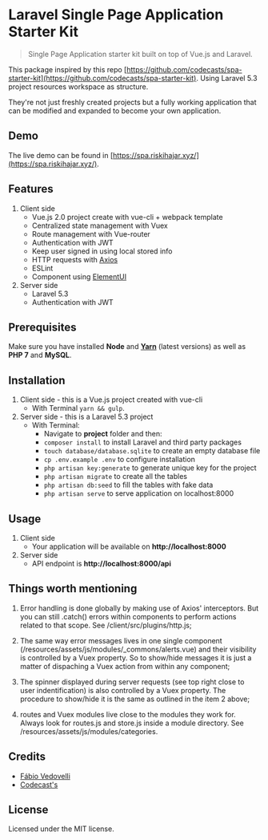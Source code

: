 # Laravel Single Page Application Starter Kit

> Single Page Application starter kit built on top of Vue.js and Laravel.

This package inspired by this repo [https://github.com/codecasts/spa-starter-kit](https://github.com/codecasts/spa-starter-kit).
Using Laravel 5.3 project resources workspace as structure.

They're not just freshly created projects but a fully working application that can be modified and expanded to become your own application.

## Demo

The live demo can be found in [https://spa.riskihajar.xyz/](https://spa.riskihajar.xyz/).

## Features

1. Client side
    * Vue.js 2.0 project create with vue-cli + webpack template
    * Centralized state management with Vuex
    * Route management with Vue-router
    * Authentication with JWT
    * Keep user signed in using local stored info
    * HTTP requests with [Axios](https://github.com/mzabriskie/axios)
    * ESLint
    * Component using [ElementUI](http://element.eleme.io/)
2. Server side
    * Laravel 5.3
    * Authentication with JWT

## Prerequisites

Make sure you have installed **Node** and [**Yarn**](https://yarnpkg.com/) (latest versions) as well as **PHP 7** and **MySQL**.

## Installation

1. Client side - this is a Vue.js project created with vue-cli
	* With Terminal `yarn && gulp`.
2. Server side - this is a Laravel 5.3 project
	* With Terminal:
        * Navigate to **project** folder and then:
        * `composer install` to install Laravel and third party packages
        * `touch database/database.sqlite` to create an empty database file
        * `cp .env.example .env` to configure installation
        * `php artisan key:generate` to generate unique key for the project
        * `php artisan migrate` to create all the tables
        * `php artisan db:seed` to fill the tables with fake data
        * `php artisan serve` to serve application on localhost:8000

## Usage

1. Client side
	* Your application will be available on **http://localhost:8000**
2. Server side
	* API endpoint is **http://localhost:8000/api**

## Things worth mentioning

1. Error handling is done globally by making use of Axios' interceptors. But you can still .catch() errors within components to perform actions related to that scope. See /client/src/plugins/http.js;

2. The same way error messages lives in one single component (/resources/assets/js/modules/_commons/alerts.vue) and their visibility is controlled by a Vuex property. So to show/hide messages it is just a matter of dispaching a Vuex action from within any component;

3. The spinner displayed during server requests (see top right close to user indentification) is also controlled by a Vuex property. The procedure to show/hide it is the same as outlined in the item 2 above;

4. routes and Vuex modules live close to the modules they work for. Always look for routes.js and store.js inside a module directory. See /resources/assets/js/modules/categories.

## Credits

* [Fábio Vedovelli](https://github.com/vedovelli)
* [Codecast's](https://github.com/codecasts/spa-starter-kit)

## License

Licensed under the MIT license.
